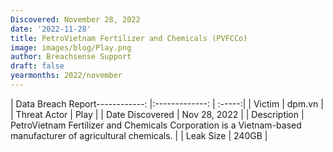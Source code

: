 ```yaml
---
Discovered: November 28, 2022
date: '2022-11-28'
title: PetroVietnam Fertilizer and Chemicals (PVFCCo)
image: images/blog/Play.png
author: Breachsense Support
draft: false
yearmonths: 2022/november
---
```


| Data Breach Report------------:     |:-------------:    | :-----:|
| Victim      | dpm.vn      | 
| Threat Actor      | Play      | 
| Date Discovered      | Nov 28, 2022      | 
| Description      | PetroVietnam Fertilizer and Chemicals Corporation is a Vietnam-based manufacturer of agricultural chemicals.      | 
| Leak Size      | 240GB      | 

